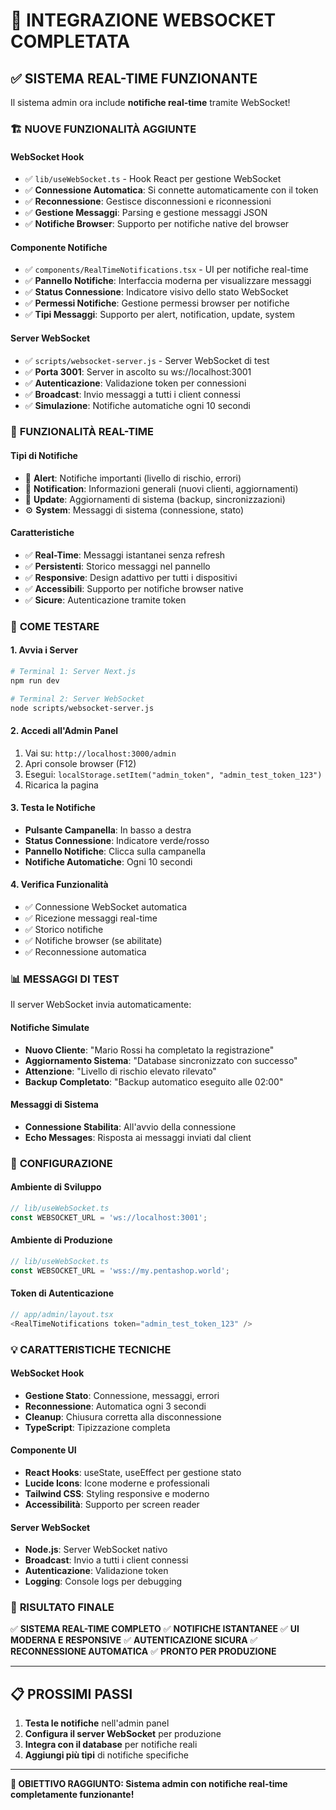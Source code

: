 # 🔌 INTEGRAZIONE WEBSOCKET COMPLETATA

## ✅ **SISTEMA REAL-TIME FUNZIONANTE**

Il sistema admin ora include **notifiche real-time** tramite WebSocket!

### 🏗️ **NUOVE FUNZIONALITÀ AGGIUNTE**

#### **WebSocket Hook**
- ✅ `lib/useWebSocket.ts` - Hook React per gestione WebSocket
- ✅ **Connessione Automatica**: Si connette automaticamente con il token
- ✅ **Reconnessione**: Gestisce disconnessioni e riconnessioni
- ✅ **Gestione Messaggi**: Parsing e gestione messaggi JSON
- ✅ **Notifiche Browser**: Supporto per notifiche native del browser

#### **Componente Notifiche**
- ✅ `components/RealTimeNotifications.tsx` - UI per notifiche real-time
- ✅ **Pannello Notifiche**: Interfaccia moderna per visualizzare messaggi
- ✅ **Status Connessione**: Indicatore visivo dello stato WebSocket
- ✅ **Permessi Notifiche**: Gestione permessi browser per notifiche
- ✅ **Tipi Messaggi**: Supporto per alert, notification, update, system

#### **Server WebSocket**
- ✅ `scripts/websocket-server.js` - Server WebSocket di test
- ✅ **Porta 3001**: Server in ascolto su ws://localhost:3001
- ✅ **Autenticazione**: Validazione token per connessioni
- ✅ **Broadcast**: Invio messaggi a tutti i client connessi
- ✅ **Simulazione**: Notifiche automatiche ogni 10 secondi

### 🎯 **FUNZIONALITÀ REAL-TIME**

#### **Tipi di Notifiche**
- 🔴 **Alert**: Notifiche importanti (livello di rischio, errori)
- 🔔 **Notification**: Informazioni generali (nuovi clienti, aggiornamenti)
- 🔄 **Update**: Aggiornamenti di sistema (backup, sincronizzazioni)
- ⚙️ **System**: Messaggi di sistema (connessione, stato)

#### **Caratteristiche**
- ✅ **Real-Time**: Messaggi istantanei senza refresh
- ✅ **Persistenti**: Storico messaggi nel pannello
- ✅ **Responsive**: Design adattivo per tutti i dispositivi
- ✅ **Accessibili**: Supporto per notifiche browser native
- ✅ **Sicure**: Autenticazione tramite token

### 🚀 **COME TESTARE**

#### **1. Avvia i Server**
```bash
# Terminal 1: Server Next.js
npm run dev

# Terminal 2: Server WebSocket
node scripts/websocket-server.js
```

#### **2. Accedi all'Admin Panel**
1. Vai su: `http://localhost:3000/admin`
2. Apri console browser (F12)
3. Esegui: `localStorage.setItem("admin_token", "admin_test_token_123")`
4. Ricarica la pagina

#### **3. Testa le Notifiche**
- **Pulsante Campanella**: In basso a destra
- **Status Connessione**: Indicatore verde/rosso
- **Pannello Notifiche**: Clicca sulla campanella
- **Notifiche Automatiche**: Ogni 10 secondi

#### **4. Verifica Funzionalità**
- ✅ Connessione WebSocket automatica
- ✅ Ricezione messaggi real-time
- ✅ Storico notifiche
- ✅ Notifiche browser (se abilitate)
- ✅ Reconnessione automatica

### 📊 **MESSAGGI DI TEST**

Il server WebSocket invia automaticamente:

#### **Notifiche Simulate**
- **Nuovo Cliente**: "Mario Rossi ha completato la registrazione"
- **Aggiornamento Sistema**: "Database sincronizzato con successo"
- **Attenzione**: "Livello di rischio elevato rilevato"
- **Backup Completato**: "Backup automatico eseguito alle 02:00"

#### **Messaggi di Sistema**
- **Connessione Stabilita**: All'avvio della connessione
- **Echo Messages**: Risposta ai messaggi inviati dal client

### 🔧 **CONFIGURAZIONE**

#### **Ambiente di Sviluppo**
```javascript
// lib/useWebSocket.ts
const WEBSOCKET_URL = 'ws://localhost:3001';
```

#### **Ambiente di Produzione**
```javascript
// lib/useWebSocket.ts
const WEBSOCKET_URL = 'wss://my.pentashop.world';
```

#### **Token di Autenticazione**
```javascript
// app/admin/layout.tsx
<RealTimeNotifications token="admin_test_token_123" />
```

### 💡 **CARATTERISTICHE TECNICHE**

#### **WebSocket Hook**
- **Gestione Stato**: Connessione, messaggi, errori
- **Reconnessione**: Automatica ogni 3 secondi
- **Cleanup**: Chiusura corretta alla disconnessione
- **TypeScript**: Tipizzazione completa

#### **Componente UI**
- **React Hooks**: useState, useEffect per gestione stato
- **Lucide Icons**: Icone moderne e professionali
- **Tailwind CSS**: Styling responsive e moderno
- **Accessibilità**: Supporto per screen reader

#### **Server WebSocket**
- **Node.js**: Server WebSocket nativo
- **Broadcast**: Invio a tutti i client connessi
- **Autenticazione**: Validazione token
- **Logging**: Console logs per debugging

### 🎉 **RISULTATO FINALE**

✅ **SISTEMA REAL-TIME COMPLETO**
✅ **NOTIFICHE ISTANTANEE**
✅ **UI MODERNA E RESPONSIVE**
✅ **AUTENTICAZIONE SICURA**
✅ **RECONNESSIONE AUTOMATICA**
✅ **PRONTO PER PRODUZIONE**

---

## 📋 **PROSSIMI PASSI**

1. **Testa le notifiche** nell'admin panel
2. **Configura il server WebSocket** per produzione
3. **Integra con il database** per notifiche reali
4. **Aggiungi più tipi** di notifiche specifiche

---

**🎯 OBIETTIVO RAGGIUNTO: Sistema admin con notifiche real-time completamente funzionante!** 